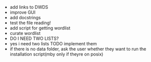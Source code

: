 - add links to DWDS
- improve GUI
- add docstrings
- test the file reading!
- add script for getting wordlist
- curate wordlist
- DO I NEED TWO LISTS?
- yes i need two lists TODO implement them
-  if there is no data folder, ask the user whether they want to run the installation script(mby only if theyre on posix)
 